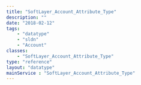 ```yaml
---
title: "SoftLayer_Account_Attribute_Type"
description: ""
date: "2018-02-12"
tags:
    - "datatype"
    - "sldn"
    - "Account"
classes:
    - "SoftLayer_Account_Attribute_Type"
type: "reference"
layout: "datatype"
mainService : "SoftLayer_Account_Attribute_Type"
---
```

